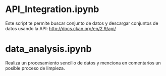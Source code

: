 # API_Integration.ipynb
Este script te permite buscar conjunto de datos y descargar conjuntos de datos usando la API: http://docs.ckan.org/en/2.9/api/

# data_analysis.ipynb
Realiza un procesamiento sencillo de datos y menciona en comentarios un posible proceso de limpieza.